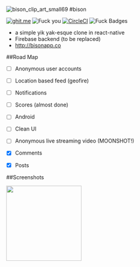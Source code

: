 
![bison_clip_art_small69](https://cloud.githubusercontent.com/assets/955730/14974940/63a959b4-10b0-11e6-8f04-f55e72df46e2.png)
#bison

[![ghit.me](https://ghit.me/badge.svg?repo=bretth18/bison)](https://ghit.me/repo/bretth18/bison)
![Fuck you](https://david-dm.org/bretth18/bison.svg)
[![CircleCI](https://circleci.com/gh/bretth18/bison.svg?style=svg)](https://circleci.com/gh/bretth18/bison)
![Fuck Badges](https://img.shields.io/badge/isbisoncool-yes-green.svg)
* a simple yik yak-esque clone in react-native
* Firebase backend (to be replaced)
* http://bisonapp.co


##Road Map

  -	[ ] Anonymous user accounts
  -	[ ] Location based feed (geofire)
  - [ ] Notifications
  -	[ ] Scores (almost done)
  - [ ] Android
  - [ ] Clean UI
  - [ ] Anonymous live streaming video (MOONSHOT!)
  -	[x] Comments
  -	[x] Posts


##Screenshots

<img src="https://cloud.githubusercontent.com/assets/955730/15135769/1e928d9e-162f-11e6-93c6-abc1ac06117f.png" width="200">
